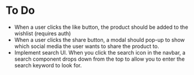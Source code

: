 # To Do

- When a user clicks the like button, the product should be added to the wishlist (requires auth)
- When a user clicks the share button, a modal should pop-up to show which social media the user wants to share the product to.
- Implement search UI. When you click the search icon in the navbar, a search component drops down from the top to allow you to enter the search keyword to look for.
